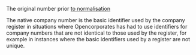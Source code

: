 ---
---
The original number prior [to normalisation](name)

The native company number is the basic identifier used by the company register in situations where Opencorporates has had to use identifiers for company numbers that are not identical to those used by the register, for example in instances where the basic identifiers used by a register are not unique.
